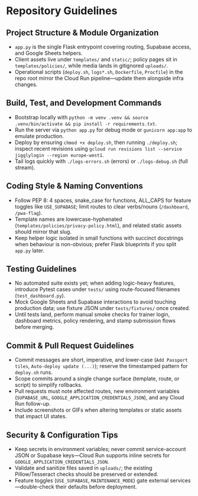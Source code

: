 # Repository Guidelines

## Project Structure & Module Organization
- `app.py` is the single Flask entrypoint covering routing, Supabase access, and Google Sheets helpers.
- Client assets live under `templates/` and `static/`; policy pages sit in `templates/policies/`, while media lands in gitignored `uploads/`.
- Operational scripts (`deploy.sh`, `logs*.sh`, `Dockerfile`, `Procfile`) in the repo root mirror the Cloud Run pipeline—update them alongside infra changes.

## Build, Test, and Development Commands
- Bootstrap locally with `python -m venv .venv && source .venv/bin/activate && pip install -r requirements.txt`.
- Run the server via `python app.py` for debug mode or `gunicorn app:app` to emulate production.
- Deploy by ensuring `chmod +x deploy.sh`, then running `./deploy.sh`; inspect recent revisions using `gcloud run revisions list --service jigglylogin --region europe-west1`.
- Tail logs quickly with `./logs-errors.sh` (errors) or `./logs-debug.sh` (full stream).

## Coding Style & Naming Conventions
- Follow PEP 8: 4 spaces, snake_case for functions, ALL_CAPS for feature toggles like `USE_SUPABASE`; limit routes to clear verbs/nouns (`/dashboard`, `/pwa-flag`).
- Template names are lowercase-hyphenated (`templates/policies/privacy-policy.html`), and related static assets should mirror that slug.
- Keep helper logic isolated in small functions with succinct docstrings when behaviour is non-obvious; prefer Flask blueprints if you split `app.py` later.

## Testing Guidelines
- No automated suite exists yet; when adding logic-heavy features, introduce Pytest cases under `tests/` using route-focused filenames (`test_dashboard.py`).
- Mock Google Sheets and Supabase interactions to avoid touching production data; use fixture JSON under `tests/fixtures/` once created.
- Until tests land, perform manual smoke checks for trainer login, dashboard metrics, policy rendering, and stamp submission flows before merging.

## Commit & Pull Request Guidelines
- Commit messages are short, imperative, and lower-case (`Add Passport tiles`, `Auto-deploy update (...)`); reserve the timestamped pattern for `deploy.sh` runs.
- Scope commits around a single change surface (template, route, or script) to simplify rollbacks.
- Pull requests must note affected routes, new environment variables (`SUPABASE_URL`, `GOOGLE_APPLICATION_CREDENTIALS_JSON`), and any Cloud Run follow-up.
- Include screenshots or GIFs when altering templates or static assets that impact UI states.

## Security & Configuration Tips
- Keep secrets in environment variables; never commit service-account JSON or Supabase keys—Cloud Run supports inline secrets for `GOOGLE_APPLICATION_CREDENTIALS_JSON`.
- Validate and sanitize files saved in `uploads/`; the existing Pillow/Tesseract checks should be preserved or extended.
- Feature toggles (`USE_SUPABASE`, `MAINTENANCE_MODE`) gate external services—double-check their defaults before deployment.
